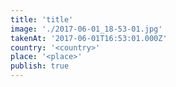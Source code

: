 ```yaml
---
title: 'title'
image: './2017-06-01_18-53-01.jpg'
takenAt: '2017-06-01T16:53:01.000Z'
country: '<country>'
place: '<place>'
publish: true
---
```

